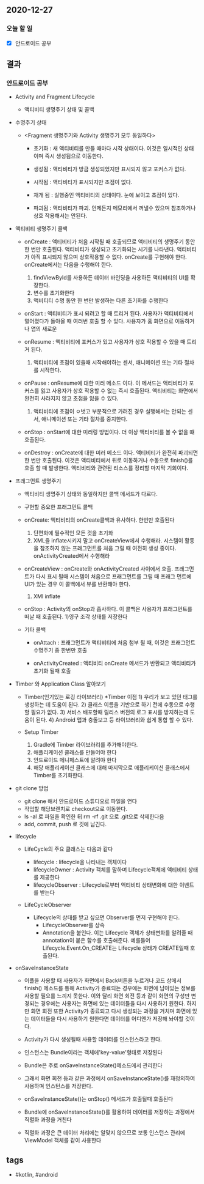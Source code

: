 ## 2020-12-27

### 오늘 할 일
  - [x] 안드로이드 공부



## 결과

### 안드로이드 공부


* Activity and Fragment Lifecycle

	- 액티비티 생명주기 상태 및 콜백 

* 수명주기 상태
	- <Fragment 생명주기와 Activity 생명주기 모두 동일하다>

		* 초기화 : 새 액티비티를 만들 때마다 시작 상태이다. 이것은 일시적인 상태이며 즉시 생성됨으로 이동한다.

		* 생성됨 : 액티비티가 방금 생성되었지만 표시되지 않고 포커스가 없다.

		* 시작됨 : 액티비티가 표시되지만 초점이 없다.

		* 재개 됨 : 실행중인 액티비티의 상태이다. 눈에 보이고 초점이 있다.

		* 파괴됨 : 액티비티가 파괴. 언제든지 메모리에서 꺼낼수 있으며 참조하거나 상호 작용해서는 안된다.


* 액티비티 생명주기 콜백

	- onCreate : 액티비티가 처음 시작될 때 호출되므로 액티비티의 생명주기 동안 한 번만 호출된다. 액티비티가 생성되고 초기화되는 시기를 나타낸다. 액티비티가 아직 표시되지 않으며 상호작용할 수 없다. onCreate를 구현해야 한다. onCreate에서는 다음을 수행해야 한다.
		1) findViewById를 사용하든 데이터 바인딩을 사용하든 액티비티의 UI를 확장한다.
		2) 변수를 초기화한다
		3) 액비티티 수명 동안 한 번만 발생하는 다른 초기화를 수행한다

	- onStart : 액티비티가 표시 되려고 할 때 트리거 된다. 사용자가 액티비티에서 멀어졌다가 돌아올 때 여러번 호출 할 수 있다. 사용자가 홈 화면으로 이동하거나 앱의 새로운 

	- onResume : 액티비티에 포커스가 있고 사용자가 상호 작용할 수 있을 때 트리거 된다. 
		1) 액티비티에 초점이 있을때 시작해야하는 센서, 애니메이션 또는 기타 절차를 시작한다.

	- onPause : onResume에 대한 미러 메소드 이다. 이 메서드는 액티비티가 포커스를 잃고 사용자가 상호 작용할 수 없는 즉시 호출된다. 액티비티는 화면에서 완전히 사라지지 않고 초점을 잃을 수 있다. 
		1) 액티비티에 초점이 ㅇ벗고 부분적으로 가려진 경우 실행해서는 안되는 센서, 애니메이션 또는 기타 절차를 중지한다.

	- onStop : onStart에 대한 미러링 방법이다. 더 이상 액티비티를 볼 수 없을 떄 호출된다. 

	- onDestroy : onCreate에 대한 미러 메소드 이다. 액티비티가 완전히 파괴되면 한 번만 호출된다. 이것은 액티비티에서 뒤로 이동하거나 수동으로 finish()를 호출 할 때 발생한다. 액티비티와 관련된 리소스를 정리할 마지막 기회이다.


* 프래그먼트 생명주기
	- 액티비티 생명주기 상태와 동일하지만 콜백 메서드가 다르다.

	- 구현할 중요한 프래그먼트 콜백

	* onCreate: 액티비티의 onCreate콜백과 유사하다. 한번만 호출된다 
		1) 단편화에 필수적인 모든 것을 초기화
		2) XML을 inflate시키지 말고 onCreateView에서 수행해라. 시스템이 활동을 참조하지 않는 프래그먼트를 처음 그릴 때 여전히 생성 중이다. onActivityCreated에서 수행해라

	* onCreateView : onCreate와 onActivityCreated 사이에서 호출. 프래그먼트가 다시 표시 될때 시스템이 처음으로 프래그먼트를 그릴 때 프래그 먼트에 UI가 있는 경우 이 콜백에서 뷰를 반환해야 한다.
		1) XMl inflate

	* onStop : Activity의 onStop과 흡사하다. 이 콜백은 사용자가 프래그먼트를 떠날 때 호출된다. 
		1)영구 조각 상태를 저장한다

	* 기타 콜백

		- onAttach : 프래그먼트가 액티비티에 처음 첨부 될 때, 이것은 프래그먼트 수명주기 중 한번만 호출

		- onActivityCreated : 액티비티 onCreate 메서드가 반환되고 액티비티가 초기화 될때 호출



	

* Timber 와 Application Class 알아보기
	- Timber(인기있는 로깅 라이브러리)
		*Timber 이점
			1) 우리가 보고 있던 태그를 생성하는 데 도움이 된다.
			2) 클래스 이름을 기반으로 하기 전에 수동으로 수행 할 필요가 없다.
			3) 서비스 배포할때 릴리스 버전의 로그 표시를 방지하는데 도움이 된다.
			4) Android 앱과 충돌보고 등 라이브러리와 쉽게 통합 할 수 있다.

	- Setup Timber 
		1) Gradle에 Timber 라이브러리를 추가해야한다.
		2) 애플리케이션 클래스를 만들어야 한다
		3) 안드로이드 메니페스트에 알려야 한다
		4) 해당 애플리케이션 클래스에 대해 마지막으로 애플리케이션 클래스에서 Timber를 초기화한다.
	

* git clone 방법
	- git clone 해서 안드로이드 스튜디오로 파일을 연다
	- 작업할 해당브랜치로 checkout으로 이동한다.
	- ls -al 로 파일을 확인한 뒤 rm -rf .git 으로 .git으로 삭제한다음
	- add, commit, push 로 깃에 남긴다.




* lifecycle 
	- LifeCycle의 주요 클래스는 다음과 같다
		* lifecycle : lifecycle을 나타내는 객체이다
		* lifecycleOwner : Activity 객체를 말하며 Lifecycle객체에 액티비티 상태를 제공한다
		* lifecycleObserver : Lifecycle로부터 액티비티 상태변화에 대한 이벤트를 받는다

	- LifeCycleObserver 
		* Lifecycle의 상태를 받고 싶으면 Observer를 먼저 구현해야 한다.
			- LifecycleObserver를 상속
			- Annotation을 붙인다. 이는 Lifecycle 객체가 상태변화를 알려줄 때 annotation이 붙은 함수를 호출해준다. 예를들어 Lifecycle.Event.On_CREATE는 Lifecycle 상태가 CREATE일때 호출된다.



* onSaveInstanceState
	- 어플을 사용할 때 사용자가 화면에서 Back버튼을 누르거나 코드 상에서 finish() 메소드를 통해 Activity가 종료되는 경우에는 화면에 남아있는 정보를 사용할 필요를 느끼지 못한다. 이와 달리 화면 회전 등과 같이 화면의 구성만 변경되는 경우에는 사용자는 화면에 있는 데이터들을 다시 사용하기 원한다. 하지만 화면 회전 또한 Activity가 종료되고 다시 생성되는 과정을 거치며 화면에 있는 데이터들을 다시 사용하기 원한다면 데이터를 어디엔가 저장해 놔야할 것이다.

	- Activity가 다시 생성될때 사용할 데이터를 인스턴스라고 한다.
	- 인스턴스는 Bundle이라는 객체에'key-value'형태로 저장된다
	- Bundle은 주로 onSaveInstanceState()메소드에서 관리한다
	- 그래서 화면 회전 등과 같은 과정에서 onSaveInstanceState()를 재정의하여 사용하며 인스턴스를 저장한다.
	- onSaveInstanceState()는 onStop() 메서드가 호출될때 호출된다
	- Bundle에 onSaveInstanceState()를 활용하여 데이터를 저장하는 과정에서 직렬화 과정을 거친다
	- 직렬화 과정은 큰 데이터 처리에는 알맞지 않으므로 보통 인스턴스 관리에 ViewModel 객체를 같이 사용한다












## tags
-  \#kotlin, \#android 

